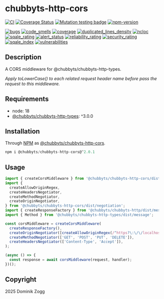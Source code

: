 # chubbyts-http-cors

[![CI](https://github.com/chubbyts/chubbyts-http-cors/workflows/CI/badge.svg?branch=master)](https://github.com/chubbyts/chubbyts-http-cors/actions?query=workflow%3ACI)
[![Coverage Status](https://coveralls.io/repos/github/chubbyts/chubbyts-http-cors/badge.svg?branch=master)](https://coveralls.io/github/chubbyts/chubbyts-http-cors?branch=master)
[![Mutation testing badge](https://img.shields.io/endpoint?style=flat&url=https%3A%2F%2Fbadge-api.stryker-mutator.io%2Fgithub.com%2Fchubbyts%2Fchubbyts-http-cors%2Fmaster)](https://dashboard.stryker-mutator.io/reports/github.com/chubbyts/chubbyts-http-cors/master)
[![npm-version](https://img.shields.io/npm/v/@chubbyts/chubbyts-http-cors.svg)](https://www.npmjs.com/package/@chubbyts/chubbyts-http-cors)

[![bugs](https://sonarcloud.io/api/project_badges/measure?project=chubbyts_chubbyts-http-cors&metric=bugs)](https://sonarcloud.io/dashboard?id=chubbyts_chubbyts-http-cors)
[![code_smells](https://sonarcloud.io/api/project_badges/measure?project=chubbyts_chubbyts-http-cors&metric=code_smells)](https://sonarcloud.io/dashboard?id=chubbyts_chubbyts-http-cors)
[![coverage](https://sonarcloud.io/api/project_badges/measure?project=chubbyts_chubbyts-http-cors&metric=coverage)](https://sonarcloud.io/dashboard?id=chubbyts_chubbyts-http-cors)
[![duplicated_lines_density](https://sonarcloud.io/api/project_badges/measure?project=chubbyts_chubbyts-http-cors&metric=duplicated_lines_density)](https://sonarcloud.io/dashboard?id=chubbyts_chubbyts-http-cors)
[![ncloc](https://sonarcloud.io/api/project_badges/measure?project=chubbyts_chubbyts-http-cors&metric=ncloc)](https://sonarcloud.io/dashboard?id=chubbyts_chubbyts-http-cors)
[![sqale_rating](https://sonarcloud.io/api/project_badges/measure?project=chubbyts_chubbyts-http-cors&metric=sqale_rating)](https://sonarcloud.io/dashboard?id=chubbyts_chubbyts-http-cors)
[![alert_status](https://sonarcloud.io/api/project_badges/measure?project=chubbyts_chubbyts-http-cors&metric=alert_status)](https://sonarcloud.io/dashboard?id=chubbyts_chubbyts-http-cors)
[![reliability_rating](https://sonarcloud.io/api/project_badges/measure?project=chubbyts_chubbyts-http-cors&metric=reliability_rating)](https://sonarcloud.io/dashboard?id=chubbyts_chubbyts-http-cors)
[![security_rating](https://sonarcloud.io/api/project_badges/measure?project=chubbyts_chubbyts-http-cors&metric=security_rating)](https://sonarcloud.io/dashboard?id=chubbyts_chubbyts-http-cors)
[![sqale_index](https://sonarcloud.io/api/project_badges/measure?project=chubbyts_chubbyts-http-cors&metric=sqale_index)](https://sonarcloud.io/dashboard?id=chubbyts_chubbyts-http-cors)
[![vulnerabilities](https://sonarcloud.io/api/project_badges/measure?project=chubbyts_chubbyts-http-cors&metric=vulnerabilities)](https://sonarcloud.io/dashboard?id=chubbyts_chubbyts-http-cors)

## Description

A CORS middleware for @chubbyts/chubbyts-http-types.

*Apply toLowerCase() to each related request header name before pass the request to this middleware.*

## Requirements

 * node: 18
 * [@chubbyts/chubbyts-http-types][2]: ^3.0.0

## Installation

Through [NPM](https://www.npmjs.com) as [@chubbyts/chubbyts-http-cors][1].

```ts
npm i @chubbyts/chubbyts-http-cors@^2.0.1
```

## Usage

```ts
import { createCorsMiddleware } from '@chubbyts/chubbyts-http-cors/dist/middleware';
import {
  createAllowOriginRegex,
  createHeadersNegotiator,
  createMethodNegotiator,
  createOriginNegotiator,
} from '@chubbyts/chubbyts-http-cors/dist/negotiation';
import { createResponseFactory } from '@chubbyts/chubbyts-http/dist/message-factory';
import { Method } from '@chubbyts/chubbyts-http-types/dist/message';

const corsMiddleware = createCorsMiddleware(
  createResponseFactory(),
  createOriginNegotiator([createAllowOriginRegex(/^https?\:\/\/localhost(\:\d+)?$/)]),
  createMethodNegotiator(['GET', 'POST', 'PUT', 'DELETE']),
  createHeadersNegotiator(['Content-Type', 'Accept']),
);

(async () => {
  const response = await corsMiddleware(request, handler);
})();
```

## Copyright

2025 Dominik Zogg

[1]: https://www.npmjs.com/package/@chubbyts/chubbyts-http-cors
[2]: https://www.npmjs.com/package/@chubbyts/chubbyts-http-types

